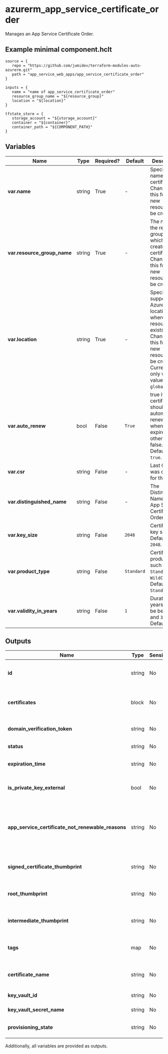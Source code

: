 # azurerm_app_service_certificate_order

Manages an App Service Certificate Order.

## Example minimal component.hclt

```hcl
source = {
   repo = "https://github.com/jumidev/terraform-modules-auto-azurerm.git" 
   path = "app_service_web_apps/app_service_certificate_order" 
}

inputs = {
   name = "name of app_service_certificate_order" 
   resource_group_name = "${resource_group}" 
   location = "${location}" 
}

tfstate_store = {
   storage_account = "${storage_account}" 
   container = "${container}" 
   container_path = "${COMPONENT_PATH}" 
}

```

## Variables

| Name | Type | Required? |  Default  |  Description |
| ---- | ---- | --------- |  ----------- | ----------- |
| **var.name** | string | True | -  |  Specifies the name of the certificate. Changing this forces a new resource to be created. | 
| **var.resource_group_name** | string | True | -  |  The name of the resource group in which to create the certificate. Changing this forces a new resource to be created. | 
| **var.location** | string | True | -  |  Specifies the supported Azure location where the resource exists. Changing this forces a new resource to be created. Currently the only valid value is `global`. | 
| **var.auto_renew** | bool | False | `True`  |  true if the certificate should be automatically renewed when it expires; otherwise, false. Defaults to `true`. | 
| **var.csr** | string | False | -  |  Last CSR that was created for this order. | 
| **var.distinguished_name** | string | False | -  |  The Distinguished Name for the App Service Certificate Order. | 
| **var.key_size** | string | False | `2048`  |  Certificate key size. Defaults to `2048`. | 
| **var.product_type** | string | False | `Standard`  |  Certificate product type, such as `Standard` or `WildCard`. Defaults to `Standard`. | 
| **var.validity_in_years** | string | False | `1`  |  Duration in years (must be between `1` and `3`). Defaults to `1`. | 



## Outputs

| Name | Type | Sensitive? | Description |
| ---- | ---- | --------- | --------- |
| **id** | string | No  | The App Service Certificate Order ID. | 
| **certificates** | block | No  | State of the Key Vault secret. A `certificates` block. | 
| **domain_verification_token** | string | No  | Domain verification token. | 
| **status** | string | No  | Current order status. | 
| **expiration_time** | string | No  | Certificate expiration time. | 
| **is_private_key_external** | bool | No  | Whether the private key is external or not. | 
| **app_service_certificate_not_renewable_reasons** | string | No  | Reasons why App Service Certificate is not renewable at the current moment. | 
| **signed_certificate_thumbprint** | string | No  | Certificate thumbprint for signed certificate. | 
| **root_thumbprint** | string | No  | Certificate thumbprint for root certificate. | 
| **intermediate_thumbprint** | string | No  | Certificate thumbprint intermediate certificate. | 
| **tags** | map | No  | A mapping of tags to assign to the resource. | 
| **certificate_name** | string | No  | The name of the App Service Certificate. | 
| **key_vault_id** | string | No  | Key Vault resource Id. | 
| **key_vault_secret_name** | string | No  | Key Vault secret name. | 
| **provisioning_state** | string | No  | Status of the Key Vault secret. | 

Additionally, all variables are provided as outputs.
